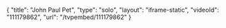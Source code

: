 {
    "title": "John Paul Pet",
    "type": "solo",
    "layout": "iframe-static",
    "videoId": "111179862",
    "url": "\/tvpembed\/111179862"
}